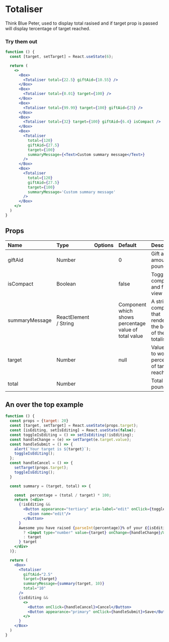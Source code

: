 # Totaliser

Think Blue Peter, used to display total rasised and if target prop is passed will display tercentage of target reached.

### Try them out

```.jsx
function () {
  const [target, setTarget] = React.useState(6);

  return (
    <>
      <Box>
        <Totaliser total={22.5} giftAid={10.55} />
      </Box>
      <Box>
        <Totaliser total={0.01} target={100} />
      </Box>
      <Box>
        <Totaliser total={99.99} target={100} giftAid={25} />
      </Box>
      <Box>
        <Totaliser total={32} target={100} giftAid={6.4} isCompact />
      </Box>
      <Box>
        <Totaliser
          total={120}
          giftAid={27.5}
          target={100}
          summaryMessage={<Text>Custom summary message</Text>}
        />
      </Box>
      <Box>
        <Totaliser
          total={120}
          giftAid={27.5}
          target={100}
          summaryMessage='Custom summary message'
        />
      </Box>
    </>
  )
}
```

## Props

| Name           | Type                  | Options | Default                                               | Description                                                       |
| :------------- | :-------------------- | :-----: | :---------------------------------------------------- | :---------------------------------------------------------------- |
| giftAid        | Number                |         | 0                                                     | Gift aid amount in pounds                                         |
| isCompact      | Boolean               |         | false                                                 | Toggle compact and full view mode.                                |
| summaryMessage | ReactElement / String |         | Component which shows percentage value of total value | A string or component that renders at the bottom of the totaliser |
| target         | Number                |         | null                                                  | Value used to work out percentage of target reached               |
| total          | Number                |         |                                                       | Total in pounds                                                   |

## An over the top example

```.jsx
function () {
  const props = {target: 20}
  const [target, setTarget] = React.useState(props.target);
  const [isEditing, setIsEditing] = React.useState(false);
  const toggleIsEditing = () => setIsEditing(!isEditing);
  const handleChange = (e) => setTarget(e.target.value);
  const handleSubmit = () => {
    alert(`Your target is ${target}`);
    toggleIsEditing();
  };
  const handleCancel = () => {
    setTarget(props.target);
    toggleIsEditing();
  }

  const summary = (target, total) => {

    const  percentage = (total / target) * 100;
    return (<div>
      {!isEditing &&
        <Button appearance="tertiary" aria-label="edit" onClick={toggleIsEditing}>
          <Icon name="edit"/>
        </Button>
      }
      Awesome you have raised {parseInt(percentage)}% of your £{isEditing
        ? <input type="number" value={target} onChange={handleChange}/>
        : target
      } target
    </div>
  )};

  return (
    <Box>
      <Totaliser
        giftAid="2.5"
        target={target}
        summaryMessage={summary(target, 10)}
        total="10"
      />
      {isEditing &&
        <>
          <Button onClick={handleCancel}>Cancel</Button>
          <Button appearance="primary" onClick={handleSubmit}>Save</Button>
        </>
      }
    </Box>
  )
}
```
